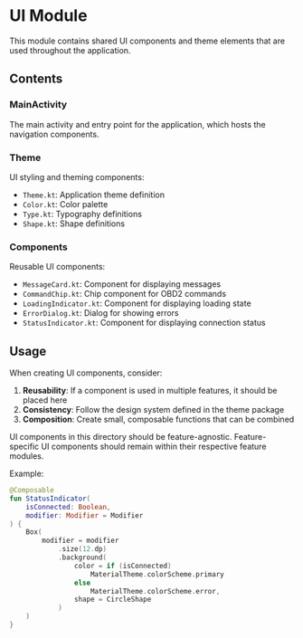 # UI Module

This module contains shared UI components and theme elements that are used throughout the application.

## Contents

### MainActivity
The main activity and entry point for the application, which hosts the navigation components.

### Theme
UI styling and theming components:
- `Theme.kt`: Application theme definition
- `Color.kt`: Color palette
- `Type.kt`: Typography definitions
- `Shape.kt`: Shape definitions

### Components
Reusable UI components:
- `MessageCard.kt`: Component for displaying messages
- `CommandChip.kt`: Chip component for OBD2 commands
- `LoadingIndicator.kt`: Component for displaying loading state
- `ErrorDialog.kt`: Dialog for showing errors
- `StatusIndicator.kt`: Component for displaying connection status

## Usage

When creating UI components, consider:

1. **Reusability**: If a component is used in multiple features, it should be placed here
2. **Consistency**: Follow the design system defined in the theme package
3. **Composition**: Create small, composable functions that can be combined

UI components in this directory should be feature-agnostic. Feature-specific UI components should remain within their respective feature modules.

Example:
```kotlin
@Composable
fun StatusIndicator(
    isConnected: Boolean,
    modifier: Modifier = Modifier
) {
    Box(
        modifier = modifier
            .size(12.dp)
            .background(
                color = if (isConnected) 
                    MaterialTheme.colorScheme.primary 
                else 
                    MaterialTheme.colorScheme.error,
                shape = CircleShape
            )
    )
}
``` 